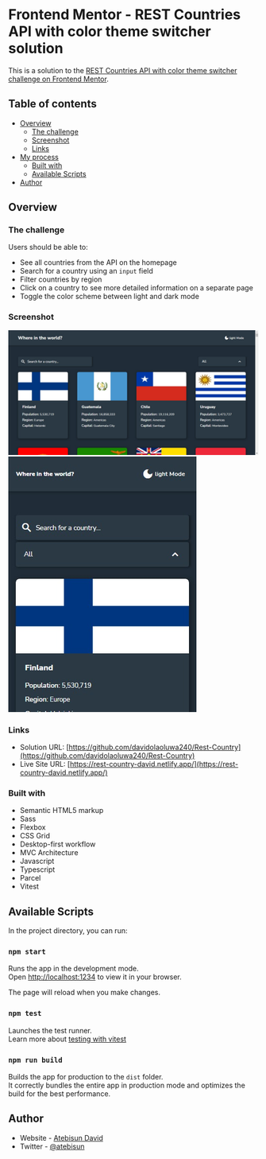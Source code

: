# Frontend Mentor - REST Countries API with color theme switcher solution

This is a solution to the [REST Countries API with color theme switcher challenge on Frontend Mentor](https://www.frontendmentor.io/challenges/rest-countries-api-with-color-theme-switcher-5cacc469fec04111f7b848ca).

## Table of contents

- [Overview](#overview)
  - [The challenge](#the-challenge)
  - [Screenshot](#screenshot)
  - [Links](#links)
- [My process](#my-process)
  - [Built with](#built-with)
  - [Available Scripts](#available-scripts)
- [Author](#author)

## Overview

### The challenge

Users should be able to:

- See all countries from the API on the homepage
- Search for a country using an `input` field
- Filter countries by region
- Click on a country to see more detailed information on a separate page
- Toggle the color scheme between light and dark mode

### Screenshot

![](./src/images/screenshot-desktop.png)
![](./src/images/screenshot-phone.png)

### Links

- Solution URL: [https://github.com/davidolaoluwa240/Rest-Country](https://github.com/davidolaoluwa240/Rest-Country)
- Live Site URL: [https://rest-country-david.netlify.app/](https://rest-country-david.netlify.app/)

### Built with

- Semantic HTML5 markup
- Sass
- Flexbox
- CSS Grid
- Desktop-first workflow
- MVC Architecture
- Javascript
- Typescript
- Parcel
- Vitest

## Available Scripts

In the project directory, you can run:

### `npm start`

Runs the app in the development mode.\
Open [http://localhost:1234](http://localhost:1234) to view it in your browser.

The page will reload when you make changes.

### `npm test`

Launches the test runner.\
Learn more about [testing with vitest](https://vitest.dev/)

### `npm run build`

Builds the app for production to the `dist` folder.\
It correctly bundles the entire app in production mode and optimizes the build for the best performance.

## Author

- Website - [Atebisun David](https://david-portfolio-three.vercel.app/)
- Twitter - [@atebisun](https://www.twitter.com/atebisun)
